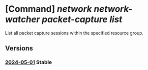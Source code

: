 # [Command] _network network-watcher packet-capture list_

List all packet capture sessions within the specified resource group.

## Versions

### [2024-05-01](/Resources/mgmt-plane/L3N1YnNjcmlwdGlvbnMve30vcmVzb3VyY2Vncm91cHMve30vcHJvdmlkZXJzL21pY3Jvc29mdC5uZXR3b3JrL25ldHdvcmt3YXRjaGVycy97fS9wYWNrZXRjYXB0dXJlcw==/2024-05-01.xml) **Stable**

<!-- mgmt-plane /subscriptions/{}/resourcegroups/{}/providers/microsoft.network/networkwatchers/{}/packetcaptures 2024-05-01 -->
